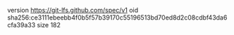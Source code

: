 version https://git-lfs.github.com/spec/v1
oid sha256:ce3111ebeebb4f0b5f57b39170c55196513bd70ed8d2c08cdbf43da6cfa39a33
size 182
